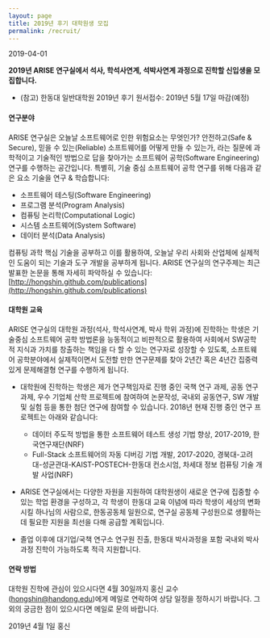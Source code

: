 ```yaml
---
layout: page
title: 2019년 후기 대학원생 모집
permalink: /recruit/
---
```


2019-04-01

**2019년 ARISE 연구실에서 석사, 학석사연계, 석박사연계 과정으로 진학할 신입생을 모집합니다.**
* (참고) 한동대 일반대학원 2019년 후기 원서접수: 2019년 5월 17일 마감(예정)

#### 연구분야 #####
ARISE 연구실은 오늘날 소프트웨어로 인한 위험요소는 무엇인가? 안전하고(Safe & Secure), 믿을 수 있는(Reliable) 소프트웨어를 어떻게 만들 수 있는가,
라는 질문에 과학적이고 기술적인 방법으로 답을 찾아가는 소프트웨어 공학(Software Engineering) 연구를 수행하는 공간입니다. 
특별히, 기술 중심 소프트웨어 공학 연구를 위해 다음과 같은 요소 기술을 연구 & 학습합니다:
  * 소프트웨어 테스팅(Software Engineering)
  * 프로그램 분석(Program Analysis)
  * 컴퓨팅 논리학(Computational Logic)
  * 시스템 소프트웨어(System Software)
  * 데이터 분석(Data Analysis)

컴퓨팅 과학 핵심 기술을 공부하고 이를 활용하여, 오늘날 우리 사회와 산업체에 실제적인 도움이 되는 기술과 도구 개발을 공부하게 됩니다.
ARISE 연구실의 연구주제는 최근 발표한 논문을 통해 자세히 파악하실 수 있습니다: [http://hongshin.github.com/publications](http://hongshin.github.com/publications)

#### 대학원 교육 ####

ARISE 연구실의 대학원 과정(석사, 학석사연계, 박사 학위 과정)에 진학하는 학생은 기술중심 소프트웨어 공학 방법론을 
능동적이고 비판적으로 활용하여 사회에서 SW공학적 지식과 가치를 창출하는 책임을 다 할 수 있는 연구자로 성장할 수 있도록, 
소프트웨어 공학분야에서 실제적이면서 도전할 만한 연구문제를 찾아 2년간 혹은 4년간 집중력 있게 문제해결형 연구를 수행하게 됩니다. 

  * 대학원에 진학하는 학생은 제가 연구책임자로 진행 중인 국책 연구 과제, 공동 연구 과제, 우수 기업체 산학 프로젝트에 참여하여 논문작성, 국내외 공동연구, SW 개발 및 실험 등을 통한 첨단 연구에 참여할 수 있습니다. 2018년 현재 진행 중인 연구 프로젝트는 아래와 같습니다:    
    -	데이터 주도적 방법을 통한 소프트웨어 테스트 생성 기법 향상, 2017-2019, 한국연구재단(NRF)
    -	Full-Stack 소프트웨어의 자동 디버깅 기법 개발, 2017-2020, 경북대-고려대-성균관대-KAIST-POSTECH-한동대 컨소시엄, 차세대 정보 컴퓨팅 기술 개발 사업(NRF)

 * ARISE 연구실에서는 다양한 자원을 지원하여 대학원생이 새로운 연구에 집중할 수 있는 학업 환경을 구성하고, 각 학생이 한동대 교육 이념에 따라 학생이 세상의 변화시킬 하나님의 사람으로, 한동공동체 일원으로, 연구실 공동체 구성원으로 생활하는데 필요한 지원을 최선을 다해 공급할 계획입니다. 
 * 졸업 이후에 대기업/국책 연구소 연구원 진출, 한동대 박사과정을 포함 국내외 박사과정 진학이 가능하도록 적극 지원합니다.

#### 연락 방법 ####
대학원 진학에 관심이 있으시다면 4월 30일까지 홍신 교수(hongshin@handong.edu)에게 메일로 연락하여 상담 일정을 정하시기 바랍니다. 그 외의 궁금한 점이 있으시다면 메일로 문의 바랍니다.

2019년 4월 1일 
홍신
